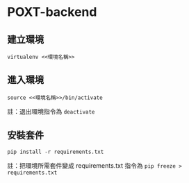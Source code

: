 # POXT-backend
 
## 建立環境
`virtualenv <<環境名稱>>`

## 進入環境
`source <<環境名稱>>/bin/activate`

註：退出環境指令為 `deactivate`

## 安裝套件
`pip install -r requirements.txt`

註：把環境所需套件變成 requirements.txt 指令為 `pip freeze > requirements.txt`
